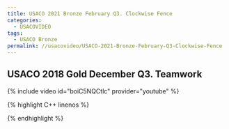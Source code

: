 ```yaml
---
title: USACO 2021 Bronze February Q3. Clockwise Fence
categories:
  - USACOVIDEO
tags:
  - USACO Bronze
permalink: //usacovideo/USACO-2021-Bronze-February-Q3-Clockwise-Fence
---
```

  
## USACO 2018 Gold December Q3. Teamwork
  
{% include video id="boiC5NQCtlc" provider="youtube" %}
  
  
{% highlight C++ linenos %}
  
{% endhighlight %}  

